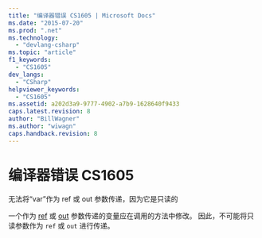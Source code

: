 ```yaml
---
title: "编译器错误 CS1605 | Microsoft Docs"
ms.date: "2015-07-20"
ms.prod: ".net"
ms.technology: 
  - "devlang-csharp"
ms.topic: "article"
f1_keywords: 
  - "CS1605"
dev_langs: 
  - "CSharp"
helpviewer_keywords: 
  - "CS1605"
ms.assetid: a202d3a9-9777-4902-a7b9-1628640f9433
caps.latest.revision: 8
author: "BillWagner"
ms.author: "wiwagn"
caps.handback.revision: 8
---
```

# 编译器错误 CS1605
无法将“var”作为 ref 或 out 参数传递，因为它是只读的  
  
 一个作为 [ref](../../csharp/language-reference/keywords/ref.md) 或 [out](../../csharp/language-reference/keywords/out.md) 参数传递的变量应在调用的方法中修改。 因此，不可能将只读参数作为 `ref` 或 `out` 进行传递。